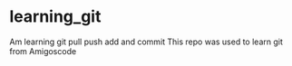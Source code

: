 # learning_git
Am learning git pull push add and commit
This repo was used to learn git from Amigoscode
